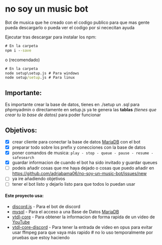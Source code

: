 # no soy un music bot
Bot de musica que he creado con el codigo publico para que mas gente pueda descargarlo o pueda ver el codigo por si nececitan ayuda

Ejecutar tras descargar para instalar los npm:
```cmd
# En la carpeta
npm i --save
```
o (recomendado)
```cmd
# En la carpeta
node setup\setup.js # Para windows
node setup/setup.js # Para linux
```

## Importante:
Es importante crear la base de datos, tienes en ./setup un .sql para phpmyadmin o directamente en setup.js ya te genera las **tablas** *(tienes que crear tu la base de datos)* para poder funcionar

## Objetivos:

- [x] crear cliente para conectar la base de datos [MariaDB](https://mariadb.org/) con el bot
- [x] preparar todo sobre los prefix y conecciones con la base de datos
- [x] poner comandos de musica: `play - stop - queue - pause - resume - safesearch`
- [x] guardar informacion de cuando el bot ha sido invitado y guardar queues
- [ ] podeis añadir cosas que me haya dejado o cosas que puedo añadir en https://github.com/adriabama06/no-soy-un-music-bot/issues/new
- [ ] ya ire añadiendo objetivos
- [ ] tener el bot listo y dejarlo listo para que todos lo puedan usar

#### Este proyecto usa:

- [discord.js](https://github.com/discordjs/discord.js) - Para el bot de discord
- [mysql](https://github.com/mysqljs/mysql) - Para el acceso a una Base de Datos [MariaDB](https://mariadb.org/)
- [ytdl-core](https://github.com/fent/node-ytdl-core) - Para obtener la informacion de forma rapida de un video de [YouTube](https://www.youtube.com/watch?v=dQw4w9WgXcQ)
- [ytdl-core-discord](https://github.com/amishshah/ytdl-core-discord) - Para tener la entrada de video en opus para evitar usar ffmpeg para que vaya más rapido # no lo uso temporalmente por pruebas que estoy haciendo
